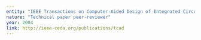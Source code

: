 ```yaml
---
entity: "IEEE Transactions on Computer-Aided Design of Integrated Circuits and Systesm (TCAD)"
nature: "Technical paper peer-reviewer"
year: 2004
link: http://ieee-ceda.org/publications/tcad
---
```

